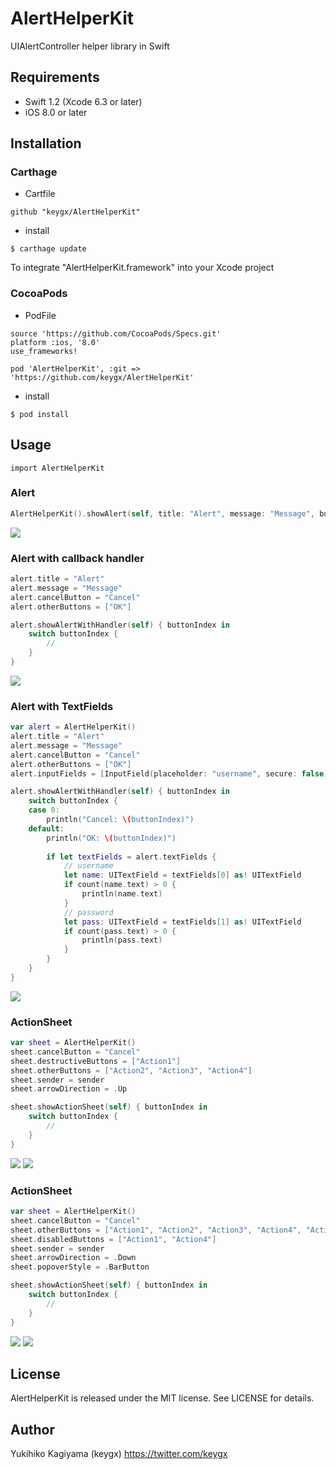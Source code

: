 # AlertHelperKit

UIAlertController helper library in Swift

## Requirements
- Swift 1.2 (Xcode 6.3 or later)
- iOS 8.0 or later

## Installation

### Carthage

* Cartfile

```Cartfile
github "keygx/AlertHelperKit"
```

* install

```
$ carthage update
```
To integrate "AlertHelperKit.framework" into your Xcode project

### CocoaPods

* PodFile

```PodFile
source 'https://github.com/CocoaPods/Specs.git'
platform :ios, '8.0'
use_frameworks!

pod 'AlertHelperKit', :git => 'https://github.com/keygx/AlertHelperKit'
```
* install

```
$ pod install
```

## Usage

```
import AlertHelperKit
```

### Alert

```ViewController.swift
AlertHelperKit().showAlert(self, title: "Alert", message: "Message", button: "OK")
```
![](images/Alert.png)


### Alert with callback handler

```ViewController.swift
alert.title = "Alert"
alert.message = "Message"
alert.cancelButton = "Cancel"
alert.otherButtons = ["OK"]

alert.showAlertWithHandler(self) { buttonIndex in
    switch buttonIndex {
    	//
    }
}
```
![](images/AlertWithHandler.png)


### Alert with TextFields

```ViewController.swift
var alert = AlertHelperKit()
alert.title = "Alert"
alert.message = "Message"
alert.cancelButton = "Cancel"
alert.otherButtons = ["OK"]
alert.inputFields = [InputField(placeholder: "username", secure: false), InputField(placeholder: "password", secure: true)]

alert.showAlertWithHandler(self) { buttonIndex in
    switch buttonIndex {
    case 0:
        println("Cancel: \(buttonIndex)")
    default:
        println("OK: \(buttonIndex)")
        
        if let textFields = alert.textFields {
            // username
            let name: UITextField = textFields[0] as! UITextField
            if count(name.text) > 0 {
                println(name.text)
            }
            // password
            let pass: UITextField = textFields[1] as! UITextField
            if count(pass.text) > 0 {
                println(pass.text)
            }
        }
    }
}
```
![](images/AlertWithTextFields.png)


### ActionSheet

```ViewController.swift
var sheet = AlertHelperKit()
sheet.cancelButton = "Cancel"
sheet.destructiveButtons = ["Action1"]
sheet.otherButtons = ["Action2", "Action3", "Action4"]
sheet.sender = sender
sheet.arrowDirection = .Up

sheet.showActionSheet(self) { buttonIndex in
    switch buttonIndex {
    	//
    }
}
```
![](images/ActionSheet.png)
![](images/ActionSheet_iPad.png)


### ActionSheet

```ViewController.swift
var sheet = AlertHelperKit()
sheet.cancelButton = "Cancel"
sheet.otherButtons = ["Action1", "Action2", "Action3", "Action4", "Action5"]
sheet.disabledButtons = ["Action1", "Action4"]
sheet.sender = sender
sheet.arrowDirection = .Down
sheet.popoverStyle = .BarButton

sheet.showActionSheet(self) { buttonIndex in
    switch buttonIndex {
    	//
    }
}
```
![](images/Menu.png)
![](images/Menu_iPad.png)

## License

AlertHelperKit is released under the MIT license. See LICENSE for details.

## Author

Yukihiko Kagiyama (keygx) <https://twitter.com/keygx>

